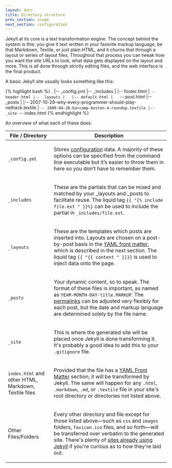 ```yaml
---
layout: docs
title: Directory structure
prev_section: usage
next_section: configuration
---
```


Jekyll at its core is a text transformation engine. The concept behind the system is this: you give it text written in your favorite markup language, be that Markdown, Textile, or just plain HTML, and it churns that through a layout or series of layout files. Throughout that process you can tweak how you want the site URLs to look, what data gets displayed on the layout and more. This is all done through strictly editing files, and the web interface is the final product.

A basic Jekyll site usually looks something like this:

{% highlight bash %}
.
|-- _config.yml
|-- _includes
|   |-- footer.html
|   `-- header.html
|-- _layouts
|   |-- default.html
|   `-- post.html
|-- _posts
|   |-- 2007-10-29-why-every-programmer-should-play-nethack.textile
|   `-- 2009-04-26-barcamp-boston-4-roundup.textile
|-- _site
`-- index.html
{% endhighlight %}

An overview of what each of these does:

<table>
  <thead>
    <tr>
      <th>File / Directory</th>
      <th>Description</th>
    </tr>
  </thead>
  <tbody>
    <tr>
      <td>
        <p><code>_config.yml</code></p>
      </td>
      <td>
        <p>Stores <a href="../configuration">configuration</a> data. A majority of these options can be specified from the command line executable but it’s easier to throw them in here so you don’t have to remember them.</p>
      </td>
    </tr>
    <tr>
      <td>
        <p><code>_includes</code></p>
      </td>
      <td>
        <p>These are the partials that can be mixed and matched by your _layouts and _posts to facilitate reuse.  The liquid tag <code>{{ "{% include file.ext " }}%}</code> can be used to include the partial in <code>_includes/file.ext</code>.</p>
      </td>
    </tr>
    <tr>
      <td>
        <p><code>_layouts</code></p>
      </td>
      <td>
        <p>These are the templates which posts are inserted into. Layouts are chosen on a post-by-post basis in the <a href="../frontmatter">YAML front matter</a>, which is described in the next section. The liquid tag <code>{{ "{{ content " }}}}</code> is used to inject data onto the page.</p>
      </td>
    </tr>
    <tr>
      <td>
        <p><code>_posts</code></p>
      </td>
      <td>
        <p>Your dynamic content, so to speak. The format of these files is important, as named as <code>YEAR-MONTH-DAY-title.MARKUP</code>. The <a href="../permalinks">permalinks</a> can be adjusted very flexibly for each post, but the date and markup language are determined solely by the file name.</p>
      </td>
    </tr>
    <tr>
      <td>
        <p><code>_site</code></p>
      </td>
      <td>
        <p>This is where the generated site will be placed once Jekyll is done transforming it. It's probably a good idea to add this to your <code>.gitignore</code> file.</p>
      </td>
    </tr>
    <tr>
      <td>
        <p><code>index.html</code> and other HTML, Markdown, Textile files</p>
      </td>
      <td>
        <p>Provided that the file has a <a href="../frontmatter">YAML Front Matter</a> section, it will be transformed by Jekyll. The same will happen for any <code>.html</code>, <code>.markdown</code>, <code>.md</code>, or <code>.textile</code> file in your site's root directory or directories not listed above.</p>
      </td>
    </tr>
    <tr>
      <td>
        <p>Other Files/Folders</p>
      </td>
      <td>
        <p>Every other directory and file except for those listed above—such as <code>css</code> and <code>images</code> folders, <code>favicon.ico</code> files, and so forth—will be transferred over verbatim to the generated site. There's plenty of <a href="../sites">sites already using Jekyll</a> if you're curious as to how they're laid out.</p>
      </td>
    </tr>
  </tbody>
</table>
